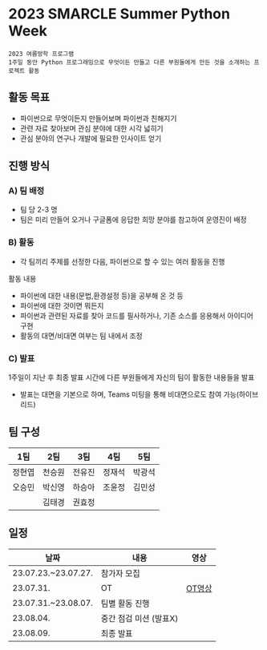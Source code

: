 # 2023 SMARCLE Summer Python Week
```
2023 여름방학 프로그램
1주일 동안 Python 프로그래밍으로 무엇이든 만들고 다른 부원들에게 만든 것을 소개하는 프로젝트 활동
```



## 활동 목표
* 파이썬으로 무엇이든지 만들어보며 파이썬과 친해지기
* 관련 자료 찾아보며 관심 분야에 대한 시각 넓히기
* 관심 분야의 연구나 개발에 필요한 인사이트 얻기

## 진행 방식

### A) 팀 배정

- 팀 당 2-3 명
- 팀은 미리 만들어 오거나 구글폼에 응답한 희망 분야를 참고하여 운영진이 배정

### B) 활동

- 각 팀끼리 주제를 선정한 다음, 파이썬으로 할 수 있는 여러 활동을 진행

활동 내용 

- 파이썬에 대한 내용(문법,환경설정 등)을 공부해 온 것 등
- 파이썬에 대한 것이면 뭐든지
- 파이썬과 관련된 자료를 찾아 코드를 필사하거나, 기존 소스를 응용해서 아이디어 구현
- 활동의 대면/비대면 여부는 팀 내에서 조정

### C) 발표

1주일이 지난 후 최종 발표 시간에 다른 부원들에게 자신의 팀이 활동한 내용들을 발표

* 발표는 대면을 기본으로 하며, Teams 미팅을 통해 비대면으로도 참여 가능(하이브리드)

## 팀 구성
| 1팀 | 2팀 | 3팀  | 4팀 | 5팀 |
|:---:|:---:|:---:|:---:|:---:|
|정현엽|천승원|전유진|정재석|박광석|
|오승민|박신영|하승아|조윤정|김민성|
||김태경|권효정|     |    |


## 일정

| 날짜 | 내용 |영상|
| --- | --- | --- |
| 23.07.23.~23.07.27. | 참가자 모집 ||
| 23.07.31. | OT  |[OT영상](https://www.youtube.com/watch?v=Xa0oJktwYdw)|
| 23.07.31.~23.08.07. | 팀별 활동 진행 ||
| 23.08.04. | 중간 점검 미션 (발표X) ||
| 23.08.09. | 최종 발표 ||
